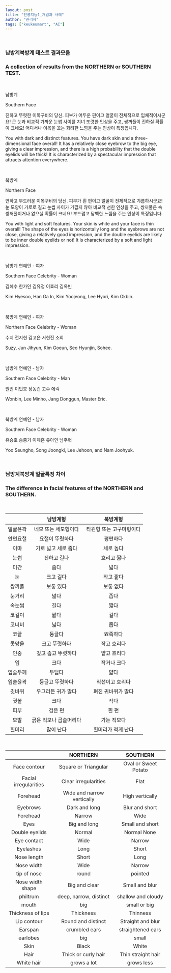 ```yaml
---
layout: post
title: "인공지능1_개념과 사례"
author: "관리자"
tags: ["keukeumart", "AI"]
---
```


<br/>

### 남방계북방계 테스트 결과모음

### A collection of results from the NORTHERN or SOUTHERN TEST.

<br/>

남방계

Southern Face

진하고 뚜렷한 이목구비의 당신. 피부가 어두운 편이고 얼굴이 전체적으로 입체적이시군요! 큰 눈과 비교적 가까운 눈썹 사이를 지녀 또렷한 인상을 주고, 쌍꺼풀이 진하실 확률이 크네요! 어디서나 이목을 끄는 화려한 느낌을 주는 인상이 특징입니다.

You with dark and distinct features. You have dark skin and a three-dimensional face overall! It has a relatively close eyebrow to the big eye, giving a clear impression, and there is a high probability that the double eyelids will be thick! It is characterized by a spectacular impression that attracts attention everywhere.

<br/>

북방계

Northern Face

연하고 부드러운 이목구비의 당신. 피부가 흰 편이고 얼굴이 전체적으로 갸름하시군요! 눈 모양이 가로로 길고 눈썹 사이가 가깝지 않아 비교적 선한 인상을 주고, 쌍꺼풀은 속쌍꺼풀이거나 없으실 확률이 크네요! 부드럽고 담백한 느낌을 주는 인상이 특징입니다.

You with light and soft features. Your skin is white and your face is thin overall! The shape of the eyes is horizontally long and the eyebrows are not close, giving a relatively good impression, and the double eyelids are likely to be inner double eyelids or not! It is characterized by a soft and light impression.

<br/>

남방계 연예인 - 여자

Southern Face Celebrity - Woman

김혜수 한가인 김유정 이효리 김옥빈

Kim Hyesoo, Han Ga In, Kim Yoojeong, Lee Hyori, Kim Okbin.

<br/>

북방계 연예인 - 여자

Northern Face Celebrity - Woman

수지 전지현 김고은 서현진 소희

Suzy, Jun Jihyun, Kim Goeun, Seo Hyunjin, Sohee.

<br/>

남방계 연예인 - 남자

Southern Face Celebrity - Man

원빈 이민호 장동건 고수 에릭

Wonbin, Lee Minho, Jang Donggun, Master Eric.

<br/>

북방계 연예인 - 남자

Southern Face Celebrity - Woman

유승호 송중기 이제훈 유아인 남주혁

Yoo Seungho, Song Joongki, Lee Jehoon, and Nam Joohyuk.

<br/>

### 남방계북방계 얼굴특징 차이

### The difference in facial features of the NORTHERN and SOUTHERN.

<br/>

|          |        남방계형        |         북방계형         |
| :------: | :--------------------: | :----------------------: |
| 얼굴윤곽 |  네모 또는 세모형이다  | 타원형 또는 고구마형이다 |
| 안면요철 |    요철이 뚜렷하다     |         평편하다         |
|   이마   |  가로 넓고 세로 좁다   |        세로 높다         |
|   눈썹   |      진하고 길다       |       흐리고 짧다        |
|   미간   |          좁다          |           넓다           |
|    눈    |       크고 길다        |        작고 짧다         |
|  쌍꺼풀  |       보통 있다        |        보통 없다         |
|  눈거리  |          넓다          |           좁다           |
|  속눈썹  |          길다          |           짧다           |
|  코길이  |          짧다          |           길다           |
|  코너비  |          넓다          |           좁다           |
|   코끝   |         둥글다         |         뾰족하다         |
|  콧망울  |     크고 뚜렷하다      |       작고 흐리다        |
|   인중   |   깊고 좁고 뚜렷하다   |       얕고 흐리다        |
|    입    |          크다          |       작거나 크다        |
| 입술두께 |         두텁다         |           얇다           |
| 입술윤곽 |    둥글고 뚜렷하다     |     직선이고 흐리다      |
|  귓바퀴  |   우그러든 귀가 많다   |    펴진 귀바퀴가 많다    |
|   귓볼   |          크다          |           작다           |
|   피부   |        검은 편         |          흰 편           |
|   모발   | 굵은 직모나 곱슬머리다 |       가는 직모다        |
|  흰머리  |       많이 난다        |    흰머리가 적게 난다    |

<br/>

|                       |          NORTHERN          |       SOUTHERN       |
| :-------------------: | :------------------------: | :------------------: |
|     Face contour      |    Square or Triangular    | Oval or Sweet Potato |
| Facial irregularities |    Clear irregularities    |         Flat         |
|       Forehead        | Wide and narrow vertically |   High vertically    |
|       Eyebrows        |       Dark and long        |    Blur and short    |
|       Forehead        |           Narrow           |         Wide         |
|         Eyes          |        Big and long        |   Small and short    |
|    Double eyelids     |           Normal           |     Normal None      |
|      Eye contact      |            Wide            |        Narrow        |
|       Eyelashes       |            Long            |        Short         |
|      Nose length      |           Short            |         Long         |
|      Nose width       |            Wide            |        Narrow        |
|      tip of nose      |           round            |       pointed        |
|   Nose width shape    |       Big and clear        |    Small and blur    |
|       philtrum        |   deep, narrow, distinct   |  shallow and cloudy  |
|         mouth         |            big             |     small or big     |
|   Thickness of lips   |         Thickness          |       Thinness       |
|      Lip contour      |     Round and distinct     |  Straight and blur   |
|        Earspan        |       crumbled ears        |  straightened ears   |
|       earlobes        |            big             |        small         |
|         Skin          |           Black            |        White         |
|         Hair          |    Thick or curly hair     |  Thin straight hair  |
|      White hair       |        grows a lot         |      grows less      |
